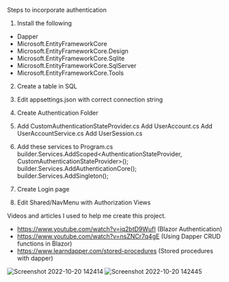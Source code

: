 ﻿Steps to incorporate authentication 

1. Install the following
- Dapper
- Microsoft.EntityFrameworkCore
- Microsoft.EntityFrameworkCore.Design
- Microsoft.EntityFrameworkCore.Sqlite
- Microsoft.EntityFrameworkCore.SqlServer
- Microsoft.EntityFrameworkCore.Tools

2. Create a table in SQL 

3. Edit appsettings.json with correct connection string

4. Create Authentication Folder 

5. Add CustomAuthenticationStateProvider.cs
   Add UserAccount.cs
   Add UserAccountService.cs
   Add UserSession.cs

6. Add these services to Program.cs
	builder.Services.AddScoped<AuthenticationStateProvider, CustomAuthenticationStateProvider>();
	builder.Services.AddAuthenticationCore();
	builder.Services.AddSingleton<UserAccountService>();

7. Create Login page

8. Edit Shared/NavMenu with Authorization Views

Videos and articles I used to help me create this project.
- https://www.youtube.com/watch?v=iq2btD9WufI (Blazor Authentication)
- https://www.youtube.com/watch?v=nsZNCr7q4gE (Using Dapper CRUD functions in Blazor)
- https://www.learndapper.com/stored-procedures (Stored procedures with dapper)

![Screenshot 2022-10-20 142414](https://user-images.githubusercontent.com/104876738/197031271-65c5c14b-251d-4149-a327-09dc030b5f6a.png)
![Screenshot 2022-10-20 142445](https://user-images.githubusercontent.com/104876738/197031275-ac3ee9e5-161d-47f6-98f8-936db2b8f19e.png)

